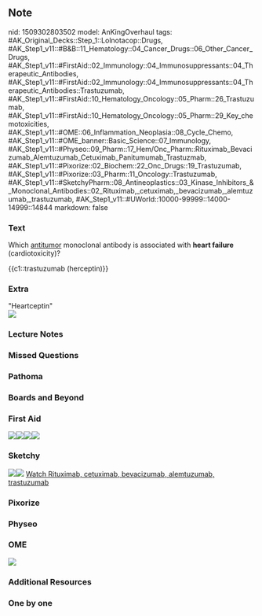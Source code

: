 ## Note
nid: 1509302803502
model: AnKingOverhaul
tags: #AK_Original_Decks::Step_1::Lolnotacop::Drugs, #AK_Step1_v11::#B&B::11_Hematology::04_Cancer_Drugs::06_Other_Cancer_Drugs, #AK_Step1_v11::#FirstAid::02_Immunology::04_Immunosuppressants::04_Therapeutic_Antibodies, #AK_Step1_v11::#FirstAid::02_Immunology::04_Immunosuppressants::04_Therapeutic_Antibodies::Trastuzumab, #AK_Step1_v11::#FirstAid::10_Hematology_Oncology::05_Pharm::26_Trastuzumab, #AK_Step1_v11::#FirstAid::10_Hematology_Oncology::05_Pharm::29_Key_chemotoxicities, #AK_Step1_v11::#OME::06_Inflammation_Neoplasia::08_Cycle_Chemo, #AK_Step1_v11::#OME_banner::Basic_Science::07_Immunology, #AK_Step1_v11::#Physeo::09_Pharm::17_Hem/Onc_Pharm::Rituximab_Bevacizumab_Alemtuzumab_Cetuximab_Panitumumab_Trastuzmab, #AK_Step1_v11::#Pixorize::02_Biochem::22_Onc_Drugs::19_Trastuzumab, #AK_Step1_v11::#Pixorize::03_Pharm::11_Oncology::Trastuzumab, #AK_Step1_v11::#SketchyPharm::08_Antineoplastics::03_Kinase_Inhibitors_&_Monoclonal_Antibodies::02_Rituximab,_cetuximab,_bevacizumab,_alemtuzumab,_trastuzumab, #AK_Step1_v11::#UWorld::10000-99999::14000-14999::14844
markdown: false

### Text
Which <u>antitumor</u> monoclonal antibody is associated with
<b>heart failure</b> (cardiotoxicity)?
<div>
  {{c1::trastuzumab (herceptin)}}
</div>

### Extra
<div>
  "Heartceptin"
</div><img src="paste-29463475651050.jpg">

### Lecture Notes


### Missed Questions


### Pathoma


### Boards and Beyond


### First Aid
<img src="paste-34286723923971.jpg"><img src=
"paste-34359738368003.jpg"><img src=
"paste-34398393073667.jpg"><img src="paste-34540126994435.jpg">

### Sketchy
<img src="paste-390537081257985.jpg" class="resizer"><img src=
"paste-87d74ac95a67d78e1a0443bd770c17f44240fcf8.png" class=
"resizer"> <a href=
"https://dashboard.sketchy.com/study/medical/courses/medical-pharmacology/units/medical-pharmacology-antineoplastics/videos/medical-pharmacology-antineoplastics-kinase-inhibitors-and-monoclonal-antibodies-rituximab-cetuximab-bevacizumab-alemtuzumab-trastuzumab?utm_source=anki&utm_medium=partnership&utm_campaign=february_update&utm_content=medical">
Watch Rituximab, cetuximab, bevacizumab, alemtuzumab,
trastuzumab</a>

### Pixorize


### Physeo


### OME
<div class="ome-widget">
  <a href=
  "https://onlinemeded.org/spa/immunology?ref=anki"><img src=
  "_OME_AnkiFlashcards_Topic_6.png"></a>
</div>

### Additional Resources


### One by one

